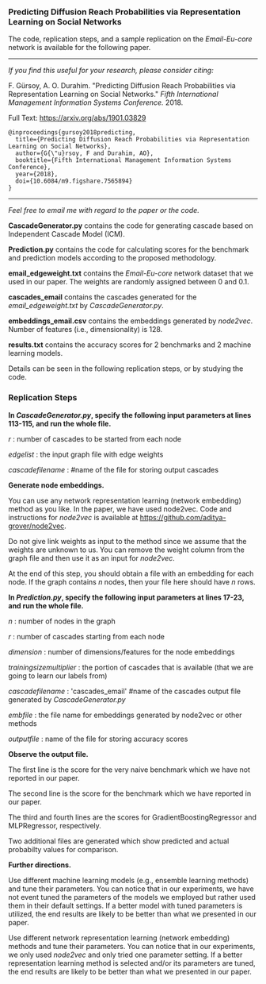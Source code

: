 ### Predicting Diffusion Reach Probabilities via Representation Learning on Social Networks

The code, replication steps, and a sample replication on the *Email-Eu-core* network is available for the following paper.
___
_If you find this useful for your research, please consider citing:_

F. Gürsoy, A. O. Durahim. "Predicting Diffusion Reach Probabilities via Representation Learning on Social Networks." _Fifth International Management Information Systems Conference._ 2018.

Full Text: https://arxiv.org/abs/1901.03829

    @inproceedings{gursoy2018predicting,
      title={Predicting Diffusion Reach Probabilities via Representation Learning on Social Networks},
      author={G{\"u}rsoy, F and Durahim, AO},
      booktitle={Fifth International Management Information Systems Conference},
      year={2018},
      doi={10.6084/m9.figshare.7565894}
    }
___ 

*Feel free to email me with regard to the paper or the code.*

**CascadeGenerator.py** contains the code for generating cascade based on Independent Cascade Model (ICM).

**Prediction.py** contains the code for calculating scores for the benchmark and prediction models according to the proposed methodology.

**email_edgeweight.txt** contains the *Email-Eu-core* network dataset that we used in our paper. The weights are randomly assigned between 0 and 0.1.

**cascades_email** contains the cascades generated for the *email_edgeweight.txt* by *CascadeGenerator.py*.

**embeddings_email.csv** contains the embeddings generated by *node2vec*. Number of features (i.e., dimensionality) is 128.

**results.txt** contains the accuracy scores for 2 benchmarks and 2 machine learning models.

Details can be seen in the following replication steps, or by studying the code.


### Replication Steps

**In *CascadeGenerator.py*, specify the following input parameters at lines 113-115, and run the whole file.** 

*r* : number of cascades to be started from each node

*edgelist* : the input graph file with edge weights

*cascadefilename* : #name of the file for storing output cascades


**Generate node embeddings.** 

You can use any network representation learning (network embedding) method as you like. In the paper, we have used node2vec. Code and instructions for *node2vec* is available at https://github.com/aditya-grover/node2vec. 

Do not give link weights as input to the method since we assume that the weights are unknown to us. You can remove the weight column from the graph file and then use it as an input for *node2vec*.

At the end of this step, you should obtain a file with an embedding for each node. If the graph contains *n* nodes, then your file here should have *n* rows. 



**In *Prediction.py*, specify the following input parameters at lines 17-23, and run the whole file.**

*n* : number of nodes in the graph

*r* : number of cascades starting from each node

*dimension* : number of dimensions/features for the node embeddings

*trainingsizemultiplier* : the portion of cascades that is available (that we are going to learn our labels from)

*cascadefilename* : 'cascades_email' #name of the cascades output file generated by *CascadeGenerator.py*

*embfile* : the file name for embeddings generated by node2vec or other methods

*outputfile* : name of the file for storing accuracy scores


**Observe the output file.**

The first line is the score for the very naive benchmark which we have not reported in our paper.

The second line is the score for the benchmark which we have reported in our paper.

The third and fourth lines are the scores for GradientBoostingRegressor and MLPRegressor, respectively.

Two additional files are generated which show predicted and actual probabilty values for comparison.


**Further directions.**

Use different machine learning models (e.g., ensemble learning methods) and tune their parameters. You can notice that in our experiments, we have not event tuned the parameters of the models we employed but rather used them in their default settings. If a better model with tuned parameters is utilized, the end results are likely to be better than what we presented in our paper.

Use different network representation learning (network embedding) methods and tune their parameters. You can notice that in our experiments, we only used *node2vec* and only tried one parameter setting. If a better representation learning method is selected and/or its parameters are tuned, the end results are likely to be  better than what we presented in our paper.
